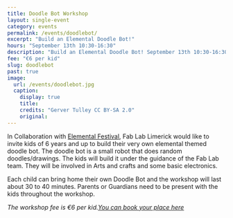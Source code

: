 ```yaml
---
title: Doodle Bot Workshop
layout: single-event
category: events
permalink: /events/doodlebot/
excerpt: "Build an Elemental Doodle Bot!"
hours: "September 13th 10:30-16:30"
description: "Build an Elemental Doodle Bot! September 13th 10:30-16:30"
fee: "€6 per kid"
slug: doodlebot
past: true
image:
  url: /events/doodlebot.jpg
  caption:
    display: true
    title: 
    credits: "Gerver Tulley CC BY-SA 2.0"
    original: 
---
```


In Collaboration with [Elemental Festival](http://www.elementalfestival.com), Fab Lab Limerick would like to invite kids of 6 years and up to build their very own elemental themed doodle bot. The doodle bot is a small robot that does random doodles/drawings. The kids will build it under the guidance of the Fab Lab team. They will be involved in Arts and crafts and some basic electronics.

Each child can bring home their own Doodle Bot and the workshop will last about 30 to 40 minutes. Parents or Guardians need to be present with the kids throughout the workshop.

*The workshop fee is €6 per kid.[You can book your place here](http://fablablimerick.ticketleap.com/doodle-bot-workshop/)*